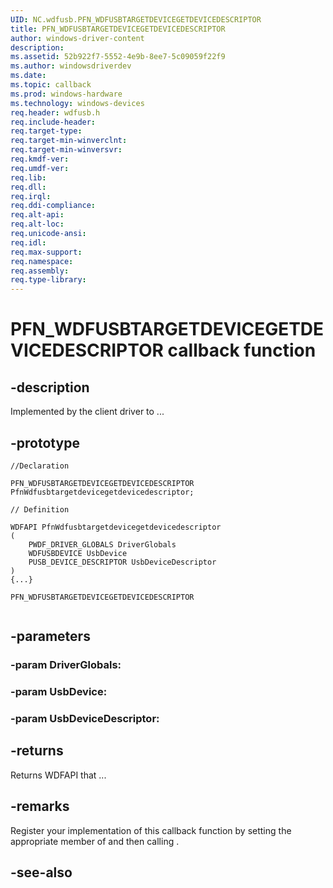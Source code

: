 ```yaml
---
UID: NC.wdfusb.PFN_WDFUSBTARGETDEVICEGETDEVICEDESCRIPTOR
title: PFN_WDFUSBTARGETDEVICEGETDEVICEDESCRIPTOR
author: windows-driver-content
description: 
ms.assetid: 52b922f7-5552-4e9b-8ee7-5c09059f22f9
ms.author: windowsdriverdev
ms.date: 
ms.topic: callback
ms.prod: windows-hardware
ms.technology: windows-devices
req.header: wdfusb.h
req.include-header:
req.target-type:
req.target-min-winverclnt:
req.target-min-winversvr:
req.kmdf-ver:
req.umdf-ver:
req.lib:
req.dll:
req.irql: 
req.ddi-compliance:
req.alt-api:
req.alt-loc:
req.unicode-ansi:
req.idl:
req.max-support:
req.namespace:
req.assembly:
req.type-library:
---
```


# PFN_WDFUSBTARGETDEVICEGETDEVICEDESCRIPTOR callback function

## -description

Implemented by the client driver to ... 

## -prototype

```
//Declaration

PFN_WDFUSBTARGETDEVICEGETDEVICEDESCRIPTOR PfnWdfusbtargetdevicegetdevicedescriptor; 

// Definition

WDFAPI PfnWdfusbtargetdevicegetdevicedescriptor 
(
	PWDF_DRIVER_GLOBALS DriverGlobals
	WDFUSBDEVICE UsbDevice
	PUSB_DEVICE_DESCRIPTOR UsbDeviceDescriptor
)
{...}

PFN_WDFUSBTARGETDEVICEGETDEVICEDESCRIPTOR 


```

## -parameters

### -param DriverGlobals: 
### -param UsbDevice: 
### -param UsbDeviceDescriptor: 



## -returns

Returns WDFAPI that ...

## -remarks

Register your implementation of this callback function by setting the appropriate member of <!-- REPLACE ME --> and then calling <!-- REPLACE ME -->.


## -see-also